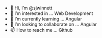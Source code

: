 - 👋 Hi, I’m @sjwinnett
- 👀 I’m interested in ... Web Development
- 🌱 I’m currently learning ... Angular
- 💞️ I’m looking to collaborate on ... Angular
- 📫 How to reach me ... Github

<!---
sjwinnett/sjwinnett is a ✨ special ✨ repository because its `README.md` (this file) appears on your GitHub profile.
You can click the Preview link to take a look at your changes.
--->
